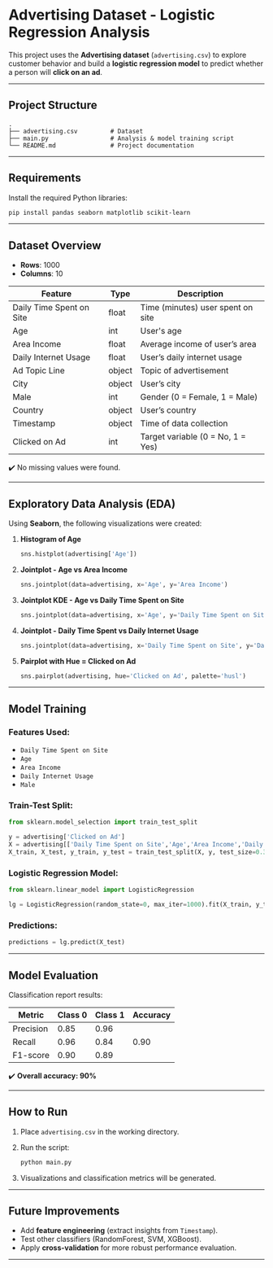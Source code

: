 # Advertising Dataset - Logistic Regression Analysis

This project uses the **Advertising dataset** (`advertising.csv`) to explore customer behavior and build a **logistic regression model** to predict whether a person will **click on an ad**.

---

##  Project Structure

```
.
├── advertising.csv         # Dataset
├── main.py                 # Analysis & model training script
└── README.md               # Project documentation
```

---

##  Requirements

Install the required Python libraries:

```bash
pip install pandas seaborn matplotlib scikit-learn
```

---

##  Dataset Overview

* **Rows**: 1000
* **Columns**: 10

| Feature                  | Type   | Description                       |
| ------------------------ | ------ | --------------------------------- |
| Daily Time Spent on Site | float  | Time (minutes) user spent on site |
| Age                      | int    | User's age                        |
| Area Income              | float  | Average income of user’s area     |
| Daily Internet Usage     | float  | User’s daily internet usage       |
| Ad Topic Line            | object | Topic of advertisement            |
| City                     | object | User’s city                       |
| Male                     | int    | Gender (0 = Female, 1 = Male)     |
| Country                  | object | User’s country                    |
| Timestamp                | object | Time of data collection           |
| Clicked on Ad            | int    | Target variable (0 = No, 1 = Yes) |

✔️ No missing values were found.

---

##  Exploratory Data Analysis (EDA)

Using **Seaborn**, the following visualizations were created:

1. **Histogram of Age**

   ```python
   sns.histplot(advertising['Age'])
   ```

2. **Jointplot - Age vs Area Income**

   ```python
   sns.jointplot(data=advertising, x='Age', y='Area Income')
   ```

3. **Jointplot KDE - Age vs Daily Time Spent on Site**

   ```python
   sns.jointplot(data=advertising, x='Age', y='Daily Time Spent on Site', kind='kde', color='green')
   ```

4. **Jointplot - Daily Time Spent vs Daily Internet Usage**

   ```python
   sns.jointplot(data=advertising, x='Daily Time Spent on Site', y='Daily Internet Usage')
   ```

5. **Pairplot with Hue = Clicked on Ad**

   ```python
   sns.pairplot(advertising, hue='Clicked on Ad', palette='husl')
   ```

---

##  Model Training

### Features Used:

* `Daily Time Spent on Site`
* `Age`
* `Area Income`
* `Daily Internet Usage`
* `Male`

### Train-Test Split:

```python
from sklearn.model_selection import train_test_split

y = advertising['Clicked on Ad']
X = advertising[['Daily Time Spent on Site','Age','Area Income','Daily Internet Usage','Male']]
X_train, X_test, y_train, y_test = train_test_split(X, y, test_size=0.3, random_state=42)
```

### Logistic Regression Model:

```python
from sklearn.linear_model import LogisticRegression

lg = LogisticRegression(random_state=0, max_iter=1000).fit(X_train, y_train)
```

### Predictions:

```python
predictions = lg.predict(X_test)
```

---

##  Model Evaluation

Classification report results:

| Metric    | Class 0 | Class 1 | Accuracy |
| --------- | ------- | ------- | -------- |
| Precision | 0.85    | 0.96    |          |
| Recall    | 0.96    | 0.84    | 0.90     |
| F1-score  | 0.90    | 0.89    |          |

✔️ **Overall accuracy: 90%**

---

##  How to Run

1. Place `advertising.csv` in the working directory.
2. Run the script:

   ```bash
   python main.py
   ```
3. Visualizations and classification metrics will be generated.

---

##  Future Improvements

* Add **feature engineering** (extract insights from `Timestamp`).
* Test other classifiers (RandomForest, SVM, XGBoost).
* Apply **cross-validation** for more robust performance evaluation.

---
